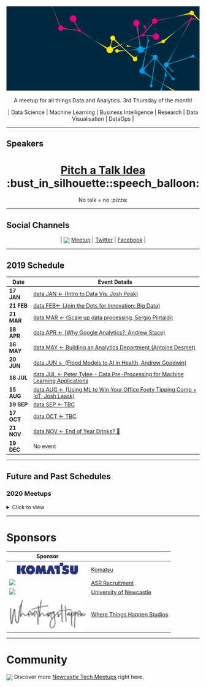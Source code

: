 <a href="https://www.meetup.com/hunter-data-analytics-meetup/">
<img 
	width="1200px"
	src="src/.vuepress/public/images/FacebookBanner.jpg" 
	alt="Hunter Data Analytics Meetup Logo" 
/>

</a>

<p align="center">A meetup for all things Data and Analytics. 3rd Thursday of the month!</p>

<p align="center">| Data Science | Machine Learning | Business Intelligence | Research | Data Visualisation | DataOps |</p>


----

## Speakers

<h1 align="center"> <a href="https://github.com/newwwie/data-analytics-meetup/issues/new"> Pitch a Talk Idea</a> :bust_in_silhouette::speech_balloon: </h1>

<p align="center">No talk = no :pizza:</p>


----

## Social Channels
<p align="center">
 | <img src="https://pbs.twimg.com/profile_images/875701356849504256/x8t7RxeV_400x400.jpg" height="30px" valign="middle" /> <a href="https://www.meetup.com/hunter-data-analytics-meetup/">Meetup</a> |
		<a href="https://twitter.com/hunteranalytics">Twitter</a> |
		<a href="https://www.facebook.com/hunteranalytics/">Facebook</a> |
</p>

----

## 2019 Schedule

| Date | Event Details |
| --- | --- |
| **17 JAN** | [data.JAN <- (Intro to Data Vis, Josh Peak)](https://www.meetup.com/Hunter-Data-Analytics/events/256135022/) |
| **21 FEB** | [data.FEB<- (Join the Dots for Innovation: Big Data)](https://www.meetup.com/Hunter-Data-Analytics/events/256135046/) |
| **21 MAR** | [data.MAR <- (Scale up data processing, Sergio Pintaldi)](https://www.meetup.com/Hunter-Data-Analytics/events/256135054/) |
| **18 APR** | [data.APR <- (Why Google Analytics?, Andrew Stace)](https://www.meetup.com/Hunter-Data-Analytics/events/256135061/) |
| **16 MAY** | [data.MAY <- Building an Analytics Department (Antoine Desmet)](https://www.meetup.com/Hunter-Data-Analytics/events/256135084/) |
| **20 JUN** | [data.JUN <- (Flood Models to AI in Health, Andrew Goodwin)](https://www.meetup.com/Hunter-Data-Analytics/events/256135092/) |
| **18 JUL** | [data.JUL <- Peter Tylee - Data Pre-Processing for Machine Learning Applications](https://www.meetup.com/Hunter-Data-Analytics/events/256135102/) |
| **15 AUG** | [data.AUG <- (Using ML to Win Your Office Footy Tipping Comp + IoT, Josh Leask)](https://www.meetup.com/Hunter-Data-Analytics/events/256135106/) |
| **19 SEP** | [data.SEP <- TBC](https://www.meetup.com/Hunter-Data-Analytics/events/256135116/) |
| **17 OCT** | [data.OCT <- TBC](https://www.meetup.com/Hunter-Data-Analytics/events/256135122/) |
| **21 NOV** | [data.NOV <- End of Year Drinks? :santa:](https://www.meetup.com/Hunter-data-analytics/events/) |
| **19 DEC** | No event |

----

## Future and Past Schedules

### 2020 Meetups

<details>
	<summary> Click to view </summary>

| Date | Event Details |
| --- | --- |
| **JAN** | [TBC](https://www.meetup.com/Newcastle-data-analytics-meetup/events/) |
| **FEB** | [TBC](https://www.meetup.com/Newcastle-data-analytics-meetup/events/) |
| **MAR** | [TBC](https://www.meetup.com/Newcastle-data-analytics-meetup/events/) |
| **APR** | [TBC](https://www.meetup.com/Newcastle-data-analytics-meetup/events/) |
| **MAY** | [TBC](https://www.meetup.com/Newcastle-data-analytics-meetup/events/) |
| **JUN** | [TBC](https://www.meetup.com/Newcastle-data-analytics-meetup/events/) |
| **JUL** | [TBC](https://www.meetup.com/Newcastle-data-analytics-meetup/events/) |
| **AUG** | [TBC](https://www.meetup.com/Newcastle-data-analytics-meetup/events/) |
| **SEP** | [TBC](https://www.meetup.com/Newcastle-data-analytics-meetup/events/) |
| **OCT** | [TBC](https://www.meetup.com/Newcastle-data-analytics-meetup/events/) |
| **NOV** | [TBC](https://www.meetup.com/Newcastle-data-analytics-meetup/events/) |
| **DEC** | [End of Year Drinks? :santa:](https://www.meetup.com/Newcastle-data-analytics-meetup/events/) |

</details>


----

# Sponsors

| Sponsor |  |
| --- | --- |
| <img src="sponsors/komatsu.jpg" width="200px" /> | [Komatsu](https://mining.komatsu/) |
| <img src="sponsors/asr.jpg" width="200px" /> | [ASR Recruitment](https://www.asr.com.au/) |
| <img src="sponsors/uon.jpg" width="200px" /> | [University of Newcastle](https://www.newcastle.edu.au/) |
| <img src="sponsors/wherethingshappen.jpeg" width="200px" /> | [Where Things Happen Studios](https://www.wherethingshappen.com.au/) |

----

# Community

<img src="https://pbs.twimg.com/profile_images/875701356849504256/x8t7RxeV_400x400.jpg" height="30px" valign="middle"/> Discover more [Newcastle Tech Meetups](https://www.meetup.com/find/tech/?allMeetups=false&radius=2&userFreeform=Newcastle%2C+Australia&mcId=z1000658&mcName=Newcastle%2C+AU&sort=recommended&eventFilter=all) right here.
